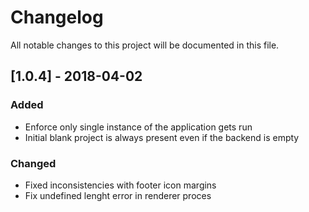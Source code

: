 # Changelog
All notable changes to this project will be documented in this file.

## [1.0.4] - 2018-04-02
### Added
- Enforce only single instance of the application gets run
- Initial blank project is always present even if the backend is empty

### Changed
- Fixed inconsistencies with footer icon margins
- Fix undefined lenght error in renderer proces
